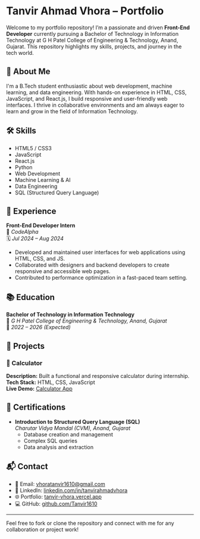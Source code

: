 # Tanvir Ahmad Vhora – Portfolio

Welcome to my portfolio repository! I’m a passionate and driven **Front-End Developer** currently pursuing a Bachelor of Technology in Information Technology at G H Patel College of Engineering & Technology, Anand, Gujarat. This repository highlights my skills, projects, and journey in the tech world.

## 🚀 About Me

I'm a B.Tech student enthusiastic about web development, machine learning, and data engineering. With hands-on experience in HTML, CSS, JavaScript, and React.js, I build responsive and user-friendly web interfaces. I thrive in collaborative environments and am always eager to learn and grow in the field of Information Technology.

## 🛠️ Skills

- HTML5 / CSS3
- JavaScript
- React.js
- Python
- Web Development
- Machine Learning & AI
- Data Engineering
- SQL (Structured Query Language)

## 💼 Experience

**Front-End Developer Intern**  
📍 *CodeAlpha*  
🗓️ *Jul 2024 – Aug 2024*  
- Developed and maintained user interfaces for web applications using HTML, CSS, and JS.  
- Collaborated with designers and backend developers to create responsive and accessible web pages.  
- Contributed to performance optimization in a fast-paced team setting.

## 📚 Education

**Bachelor of Technology in Information Technology**  
🏫 *G H Patel College of Engineering & Technology, Anand, Gujarat*  
📅 *2022 – 2026 (Expected)*

## 📂 Projects

### 🔢 Calculator  
**Description:** Built a functional and responsive calculator during internship.  
**Tech Stack:** HTML, CSS, JavaScript  
**Live Demo:** [Calculator App](https://calculator-tanvir.vercel.app/)  

## 🏅 Certifications

- **Introduction to Structured Query Language (SQL)**  
  _Charutar Vidya Mandal (CVM), Anand, Gujarat_  
  - Database creation and management  
  - Complex SQL queries  
  - Data analysis and extraction

## 📬 Contact

- 📧 Email: [vhoratanvir1610@gmail.com](mailto:vhoratanvir1610@gmail.com)  
- 🔗 LinkedIn: [linkedin.com/in/tanvirahmadvhora](https://www.linkedin.com/tanvirahmadvhora/)  
- 🌐 Portfolio: [tanvir-vhora.vercel.app](https://tanvir-vhora.vercel.app/)  
- 💻 GitHub: [github.com/Tanvir1610](https://www.github.com/Tanvir1610)

---

Feel free to fork or clone the repository and connect with me for any collaboration or project work!
